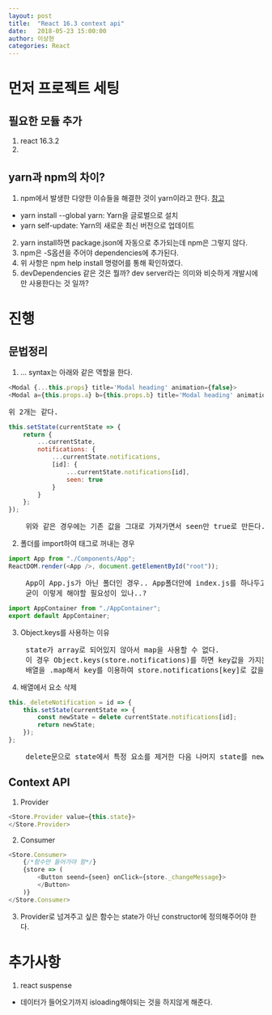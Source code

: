 ```yaml
---
layout: post
title:  "React 16.3 context api"
date:   2018-05-23 15:00:00
author: 이상현
categories: React
---
```


# 먼저 프로젝트 세팅
## 필요한 모듈 추가
1. react 16.3.2
2.
## yarn과 npm의 차이?
1. npm에서 발생한 다양한 이슈들을 해결한 것이 yarn이라고 한다. [참고]("https://www.vobour.com/yarn-%EC%B2%98%EC%9D%8C-%EB%B3%B4%EB%8A%94-%EC%9E%90%EB%B0%94%EC%8A%A4%ED%81%AC%EB%A6%BD%ED%8A%B8%EC%9D%98-%EC%83%88-%ED%8C%A8%ED%82%A4%EC%A7%80-%EB%A7%A4%EB%8B%88%EC%A0%80-yarn-fir")
- yarn install --global yarn: Yarn을 글로벌으로 설치
- yarn self-update: Yarn의 새로운 최신 버전으로 업데이트
2. yarn install하면 package.json에 자동으로 추가되는데 npm은 그렇지 않다.
3. npm은 -S옵션을 주어야 dependencies에 추가된다.
4. 위 사항은 npm help install 명령어를 통해 확인하였다.
5. devDependencies 같은 것은 뭘까? dev server라는 의미와 비슷하게 개발시에만 사용한다는 것 일까?

# 진행
## 문법정리
1. ... syntax는 아래와 같은 역할을 한다.
```js
<Modal {...this.props} title='Modal heading' animation={false}>
<Modal a={this.props.a} b={this.props.b} title='Modal heading' animation={false}>
```
<pre>
위 2개는 같다.
</pre>
```js
this.setState(currentState => {
	return {
		...currentState,
		notifications: {
			...currentState.notifications,
			[id]: {
				...currentState.notifications[id],
				seen: true
			}
		}
	};
});
```
<pre>
	위와 같은 경우에는 기존 값을 그대로 가져가면서 seen만 true로 만든다.
</pre>
2. 폴더를 import하여 태그로 꺼내는 경우
```js
import App from "./Components/App";
ReactDOM.render(<App />, document.getElementById("root"));
```
<pre>
	App이 App.js가 아닌 폴더인 경우.. App폴더안에 index.js를 하나두고 다음과 같이 적는다.
	굳이 이렇게 해야할 필요성이 있나..?
</pre>
```js
import AppContainer from "./AppContainer";
export default AppContainer;
```
3. Object.keys를 사용하는 이유
<pre>
	state가 array로 되어있지 않아서 map을 사용할 수 없다.
	이 경우 Object.keys(store.notifications)를 하면 key값을 가지는 배열이 생성된다.
	배열을 .map해서 key를 이용하여 store.notifications[key]로 값을 가져온다.
</pre>
4. 배열에서 요소 삭제
```js
this._deleteNotification = id => {
	this.setState(currentState => {
		const newState = delete currentState.notifications[id];
		return newState;
	});
};
```
<pre>
	delete문으로 state에서 특정 요소를 제거한 다음 나머지 state를 newState로 받는 듯!
</pre>
## Context API
1. Provider
```js
<Store.Provider value={this.state}>
</Store.Provider>
```
2. Consumer
```js
<Store.Consumer>
	{/*함수만 들어가야 함*/}
	{store => (
		<Button seend={seen} onClick={store._changeMessage}>
		</Button>
	)}
</Store.Consumer>
```
3. Provider로 넘겨주고 싶은 함수는 state가 아닌 constructor에 정의해주어야 한다.

# 추가사항
1. react suspense
- 데이터가 들어오기까지 isloading해야되는 것을 하지않게 해준다.
